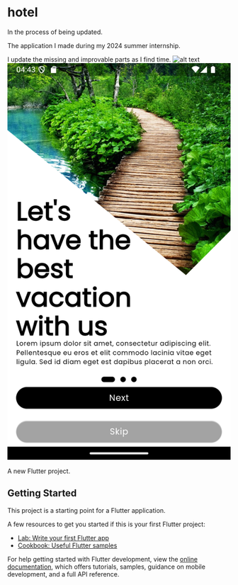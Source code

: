 # hotel

In the process of being updated.

The application I made during my 2024 summer internship.

I update the missing and improvable parts as I find time.
<img src="[http://url/to/img.png](https://github.com/onurvaroll/HotelBookingApp--Flutter/blob/main/images/Screenshot_1729856641.png)" alt="alt text" width="320" height="180">
 ![Alternatif metin](https://github.com/onurvaroll/HotelBookingApp--Flutter/blob/main/images/Screenshot_1729856641.png)



A new Flutter project.

## Getting Started

This project is a starting point for a Flutter application.

A few resources to get you started if this is your first Flutter project:

- [Lab: Write your first Flutter app](https://docs.flutter.dev/get-started/codelab)
- [Cookbook: Useful Flutter samples](https://docs.flutter.dev/cookbook)

For help getting started with Flutter development, view the
[online documentation](https://docs.flutter.dev/), which offers tutorials,
samples, guidance on mobile development, and a full API reference.
